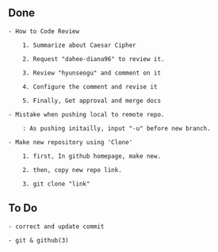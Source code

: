 ## Done

	- How to Code Review
		
		1. Summarize about Caesar Cipher
		
		2. Request "dahee-diana96" to review it.

		3. Review "hyunseogu" and comment on it

		4. Configure the comment and revise it

		5. Finally, Get approval and merge docs

	- Mistake when pushing local to remote repo.
	
		: As pushing initailly, input "-u" before new branch.

	- Make new repository using 'Clone'
		
		1. first, In github homepage, make new.

		2. then, copy new repo link.

		3. git clone "link"


## To Do

	- correct and update commit

	- git & github(3)
